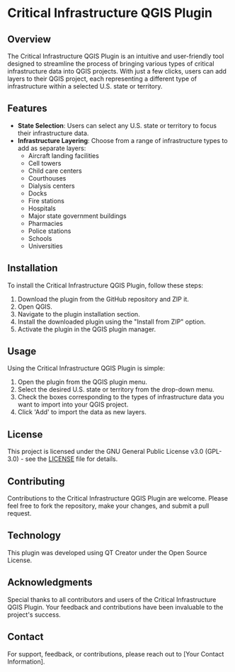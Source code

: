 # Critical Infrastructure QGIS Plugin

## Overview
The Critical Infrastructure QGIS Plugin is an intuitive and user-friendly tool designed to streamline the process of bringing various types of critical infrastructure data into QGIS projects. With just a few clicks, users can add layers to their QGIS project, each representing a different type of infrastructure within a selected U.S. state or territory.

## Features
- **State Selection**: Users can select any U.S. state or territory to focus their infrastructure data.
- **Infrastructure Layering**: Choose from a range of infrastructure types to add as separate layers:
  - Aircraft landing facilities
  - Cell towers
  - Child care centers
  - Courthouses
  - Dialysis centers
  - Docks
  - Fire stations
  - Hospitals
  - Major state government buildings
  - Pharmacies
  - Police stations
  - Schools
  - Universities

## Installation
To install the Critical Infrastructure QGIS Plugin, follow these steps:
1. Download the plugin from the GitHub repository and ZIP it.
2. Open QGIS.
3. Navigate to the plugin installation section.
4. Install the downloaded plugin using the "Install from ZIP" option.
5. Activate the plugin in the QGIS plugin manager.

## Usage
Using the Critical Infrastructure QGIS Plugin is simple:
1. Open the plugin from the QGIS plugin menu.
2. Select the desired U.S. state or territory from the drop-down menu.
3. Check the boxes corresponding to the types of infrastructure data you want to import into your QGIS project.
4. Click 'Add' to import the data as new layers.

## License
This project is licensed under the GNU General Public License v3.0 (GPL-3.0) - see the [LICENSE](LICENSE) file for details.

## Contributing
Contributions to the Critical Infrastructure QGIS Plugin are welcome. Please feel free to fork the repository, make your changes, and submit a pull request.

## Technology
This plugin was developed using QT Creator under the Open Source License.

## Acknowledgments
Special thanks to all contributors and users of the Critical Infrastructure QGIS Plugin. Your feedback and contributions have been invaluable to the project's success.

## Contact
For support, feedback, or contributions, please reach out to [Your Contact Information].


